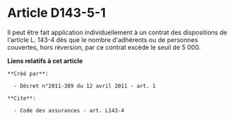 # Article D143-5-1

Il peut être fait application individuellement à un contrat des dispositions de l'article L. 143-4 dès que le nombre
d'adhérents ou de personnes couvertes, hors réversion, par ce contrat excède le seuil de 5 000.

**Liens relatifs à cet article**

	**Créé par**:

	  - Décret n°2011-389 du 12 avril 2011 - art. 1

	**Cite**:

	  - Code des assurances - art. L143-4
